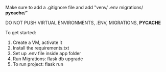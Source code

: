 Make sure to add a .gitignore file and add 
"venv/
.env
migrations/
__pycache__/"

DO NOT PUSH VIRTUAL ENVIRONMENTS, .ENV, MIGRATIONS, __PYCACHE__


To get started:
1. Create a VM, activate it
2. Install the requirements.txt
3. Set up .env file inside app folder
4. Run Migrations: flask db upgrade
5. To run project: flask run

